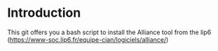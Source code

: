 # Introduction

This git offers you a bash script to install the Alliance tool from the lip6 (https://www-soc.lip6.fr/equipe-cian/logiciels/alliance/)